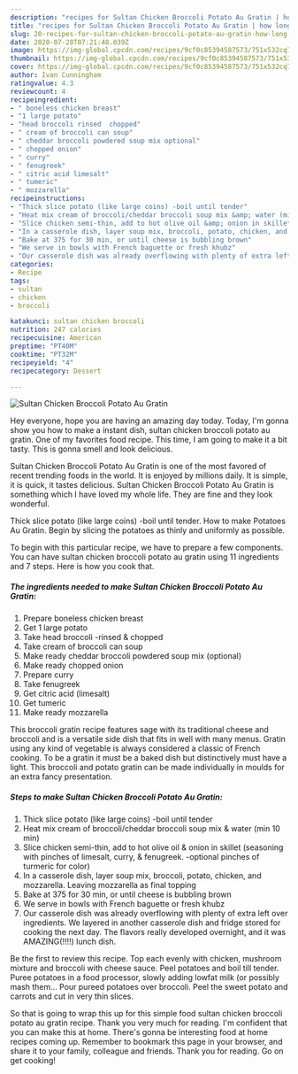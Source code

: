 ```yaml
---
description: "recipes for Sultan Chicken Broccoli Potato Au Gratin | how long to bake Sultan Chicken Broccoli Potato Au Gratin"
title: "recipes for Sultan Chicken Broccoli Potato Au Gratin | how long to bake Sultan Chicken Broccoli Potato Au Gratin"
slug: 20-recipes-for-sultan-chicken-broccoli-potato-au-gratin-how-long-to-bake-sultan-chicken-broccoli-potato-au-gratin
date: 2020-07-28T07:21:48.039Z
image: https://img-global.cpcdn.com/recipes/9cf0c85394587573/751x532cq70/sultan-chicken-broccoli-potato-au-gratin-recipe-main-photo.jpg
thumbnail: https://img-global.cpcdn.com/recipes/9cf0c85394587573/751x532cq70/sultan-chicken-broccoli-potato-au-gratin-recipe-main-photo.jpg
cover: https://img-global.cpcdn.com/recipes/9cf0c85394587573/751x532cq70/sultan-chicken-broccoli-potato-au-gratin-recipe-main-photo.jpg
author: Ivan Cunningham
ratingvalue: 4.3
reviewcount: 4
recipeingredient:
- " boneless chicken breast"
- "1 large potato"
- "head broccoli rinsed  chopped"
- " cream of broccoli can soup"
- " cheddar broccoli powdered soup mix optional"
- " chopped onion"
- " curry"
- " fenugreek"
- " citric acid limesalt"
- " tumeric"
- " mozzarella"
recipeinstructions:
- "Thick slice potato (like large coins) -boil until tender"
- "Heat mix cream of broccoli/cheddar broccoli soup mix &amp; water (min 10 min)"
- "Slice chicken semi-thin, add to hot olive oil &amp; onion in skillet (seasoning with pinches of limesalt, curry, &amp; fenugreek. -optional pinches of turmeric for color)"
- "In a casserole dish, layer soup mix, broccoli, potato, chicken, and mozzarella. Leaving mozzarella as final topping"
- "Bake at 375 for 30 min, or until cheese is bubbling brown"
- "We serve in bowls with French baguette or fresh khubz"
- "Our casserole dish was already overflowing with plenty of extra left over ingredients. We layered in another casserole dish and fridge stored for cooking the next day. The flavors really developed overnight, and it was AMAZING(!!!!) lunch dish."
categories:
- Recipe
tags:
- sultan
- chicken
- broccoli

katakunci: sultan chicken broccoli 
nutrition: 247 calories
recipecuisine: American
preptime: "PT40M"
cooktime: "PT32M"
recipeyield: "4"
recipecategory: Dessert

---
```



![Sultan Chicken Broccoli Potato Au Gratin](https://img-global.cpcdn.com/recipes/9cf0c85394587573/751x532cq70/sultan-chicken-broccoli-potato-au-gratin-recipe-main-photo.jpg)

Hey everyone, hope you are having an amazing day today. Today, I'm gonna show you how to make a instant dish, sultan chicken broccoli potato au gratin. One of my favorites food recipe. This time, I am going to make it a bit tasty. This is gonna smell and look delicious.

Sultan Chicken Broccoli Potato Au Gratin is one of the most favored of recent trending foods in the world. It is enjoyed by millions daily. It is simple, it is quick, it tastes delicious. Sultan Chicken Broccoli Potato Au Gratin is something which I have loved my whole life. They are fine and they look wonderful.

Thick slice potato (like large coins) -boil until tender. How to make Potatoes Au Gratin. Begin by slicing the potatoes as thinly and uniformly as possible.


To begin with this particular recipe, we have to prepare a few components. You can have sultan chicken broccoli potato au gratin using 11 ingredients and 7 steps. Here is how you cook that.

<!--inarticleads1-->

##### The ingredients needed to make Sultan Chicken Broccoli Potato Au Gratin:

1. Prepare  boneless chicken breast
1. Get 1 large potato
1. Take head broccoli -rinsed &amp; chopped
1. Take  cream of broccoli can soup
1. Make ready  cheddar broccoli powdered soup mix (optional)
1. Make ready  chopped onion
1. Prepare  curry
1. Take  fenugreek
1. Get  citric acid (limesalt)
1. Get  tumeric
1. Make ready  mozzarella


This broccoli gratin recipe features sage with its traditional cheese and broccoli and is a versatile side dish that fits in well with many menus. Gratin using any kind of vegetable is always considered a classic of French cooking. To be a gratin it must be a baked dish but distinctively must have a light. This broccoli and potato gratin can be made individually in moulds for an extra fancy presentation. 

<!--inarticleads2-->

##### Steps to make Sultan Chicken Broccoli Potato Au Gratin:

1. Thick slice potato (like large coins) -boil until tender
1. Heat mix cream of broccoli/cheddar broccoli soup mix &amp; water (min 10 min)
1. Slice chicken semi-thin, add to hot olive oil &amp; onion in skillet (seasoning with pinches of limesalt, curry, &amp; fenugreek. -optional pinches of turmeric for color)
1. In a casserole dish, layer soup mix, broccoli, potato, chicken, and mozzarella. Leaving mozzarella as final topping
1. Bake at 375 for 30 min, or until cheese is bubbling brown
1. We serve in bowls with French baguette or fresh khubz
1. Our casserole dish was already overflowing with plenty of extra left over ingredients. We layered in another casserole dish and fridge stored for cooking the next day. The flavors really developed overnight, and it was AMAZING(!!!!) lunch dish.


Be the first to review this recipe. Top each evenly with chicken, mushroom mixture and broccoli with cheese sauce. Peel potatoes and boil till tender. Puree potatoes in a food processor, slowly adding lowfat milk (or possibly mash them… Pour pureed potatoes over broccoli. Peel the sweet potato and carrots and cut in very thin slices. 

So that is going to wrap this up for this simple food sultan chicken broccoli potato au gratin recipe. Thank you very much for reading. I'm confident that you can make this at home. There's gonna be interesting food at home recipes coming up. Remember to bookmark this page in your browser, and share it to your family, colleague and friends. Thank you for reading. Go on get cooking!
